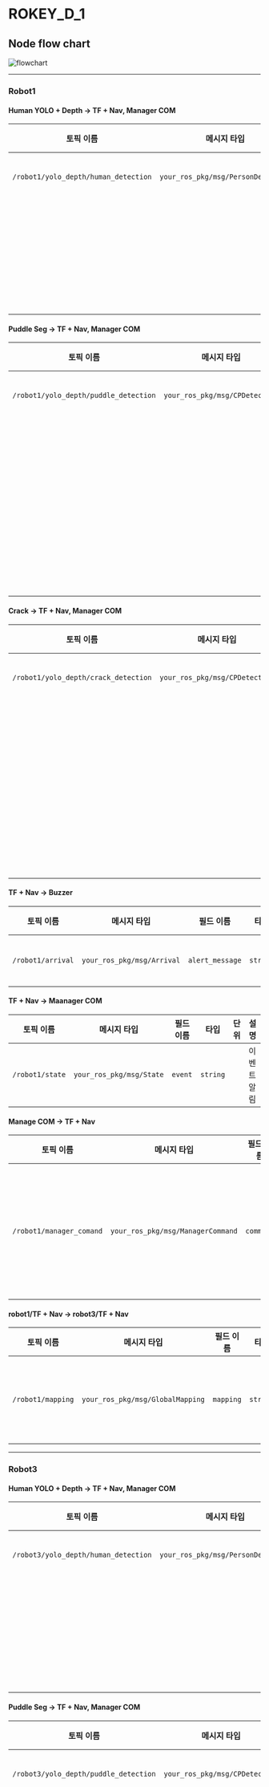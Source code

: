 # ROKEY_D_1

## Node flow chart

![flowchart](https://github.com/user-attachments/assets/122de651-6fdf-412a-ae41-e27f070b39af)

---

### Robot1

#### Human YOLO + Depth -> TF + Nav, Manager COM

  | 토픽 이름                                | 메시지 타입                       | 필드 이름        | 타입              | 단위  | 설명                      |
| ------------------------------------ | ---------------------------- | ------------ | --------------- | --- | ----------------------- |
| `/robot1/yolo_depth/human_detection` | `your_ros_pkg/msg/PersonDetection`| `x_m`        | `float64`       | m   | 맵 좌표 x              |
|                                      |                              | `y_m`        | `float64`       | m   | 맵 좌표 y   |
|                                      |                              | `class_name` | `string`        |     | 클래스 라벨                    |


#### Puddle Seg -> TF + Nav, Manager COM

  | 토픽 이름                                | 메시지 타입                       | 필드 이름        | 타입              | 단위  | 설명                      |
| ------------------------------------ | ---------------------------- | ------------ | --------------- | --- | ----------------------- |
| `/robot1/yolo_depth/puddle_detection`| `your_ros_pkg/msg/CPDetection`| `x_m`        | `float64`       | m   | 맵 좌표 x          |
|                                      |                              | `y_m`        | `float64`       | m   | 맵 좌표 y |
|                                      |                              | `area_cm2`   | `float64`       | cm² | 크랙의 면적                 |
|                                      |                              | `class_name` | `string`        |     | 클래스 라벨                  |

#### Crack -> TF + Nav, Manager COM

  | 토픽 이름                                | 메시지 타입                       | 필드 이름        | 타입              | 단위  | 설명                      |
| ------------------------------------ | ---------------------------- | ------------ | --------------- | --- | ----------------------- |
| `/robot1/yolo_depth/crack_detection` | `your_ros_pkg/msg/CPDetection`| `x_m`        | `float64`       | m   |  맵 좌표 x           |
|                                      |                              | `y_m`        | `float64`       | m   | 맵 좌표 y |
|                                      |                              | `area_cm2`   | `float64`       | cm² | 크랙의 면적                  |
|                                      |                              | `class_name` | `string`        |     | 클래스 라벨                  |


#### TF + Nav -> Buzzer

  | 토픽 이름                                | 메시지 타입                       | 필드 이름        | 타입              | 단위  | 설명                      |
| ------------------------------------ | ---------------------------- | ------------ | --------------- | --- | ----------------------- |
| `/robot1/arrival`                    | `your_ros_pkg/msg/Arrival`   | `alert_message`        | `string`       |    | 도착 알림          |


#### TF + Nav -> Maanager COM

  | 토픽 이름                                | 메시지 타입                       | 필드 이름        | 타입              | 단위  | 설명                      |
| ------------------------------------ | ---------------------------- | ------------ | --------------- | --- | ----------------------- |
| `/robot1/state`                    | `your_ros_pkg/msg/State`   | `event`        | `string`       |    | 이벤트 알림          |


#### Manage COM -> TF + Nav

  | 토픽 이름                                | 메시지 타입                       | 필드 이름        | 타입              | 단위  | 설명                      |
| ------------------------------------ | ---------------------------- | ------------ | --------------- | --- | ----------------------- |
| `/robot1/manager_comand`             | `your_ros_pkg/msg/ManagerCommand`    | `command`      | `string`|    | 관리자 운전 정지/재개 명령    |



#### robot1/TF + Nav -> robot3/TF + Nav

  | 토픽 이름                                | 메시지 타입                       | 필드 이름        | 타입              | 단위  | 설명                      |
| ------------------------------------ | ---------------------------- | ------------ | --------------- | --- | ----------------------- |
| `/robot1/mapping`                    | `your_ros_pkg/msg/GlobalMapping`| `mapping`      | `string`|    |  글로벌 매핑 명령    |


---

### Robot3

#### Human YOLO + Depth -> TF + Nav, Manager COM

  | 토픽 이름                                | 메시지 타입                       | 필드 이름        | 타입              | 단위  | 설명                      |
| ------------------------------------ | ---------------------------- | ------------ | --------------- | --- | ----------------------- |
| `/robot3/yolo_depth/human_detection` | `your_ros_pkg/msg/PersonDetection`| `x_m`        | `float64`       | m   | 맵 좌표 x              |
|                                      |                              | `y_m`        | `float64`       | m   | 맵 좌표 y   |
|                                      |                              | `class_name` | `string`        |     | 클래스 라벨                    |


#### Puddle Seg -> TF + Nav, Manager COM

  | 토픽 이름                                | 메시지 타입                       | 필드 이름        | 타입              | 단위  | 설명                      |
| ------------------------------------ | ---------------------------- | ------------ | --------------- | --- | ----------------------- |
| `/robot3/yolo_depth/puddle_detection`| `your_ros_pkg/msg/CPDetection`| `x_m`        | `float64`       | m   | 맵 좌표 x          |
|                                      |                              | `y_m`        | `float64`       | m   | 맵 좌표 y |
|                                      |                              | `area_cm2`   | `float64`       | cm² | 크랙의 면적                 |
|                                      |                              | `class_name` | `string`        |     | 클래스 라벨                  |

#### Crack -> TF + Nav, Manager COM

  | 토픽 이름                                | 메시지 타입                       | 필드 이름        | 타입              | 단위  | 설명                      |
| ------------------------------------ | ---------------------------- | ------------ | --------------- | --- | ----------------------- |
| `/robot3/yolo_depth/crack_detection` | `your_ros_pkg/msg/CPDetection`| `x_m`        | `float64`       | m   |  맵 좌표 x           |
|                                      |                              | `y_m`        | `float64`       | m   | 맵 좌표 y |
|                                      |                              | `area_cm2`   | `float64`       | cm² | 크랙의 면적                  |
|                                      |                              | `class_name` | `string`        |     | 클래스 라벨                  |


#### TF + Nav -> Buzzer

  | 토픽 이름                                | 메시지 타입                       | 필드 이름        | 타입              | 단위  | 설명                      |
| ------------------------------------ | ---------------------------- | ------------ | --------------- | --- | ----------------------- |
| `/robot3/arrival`                    | `your_ros_pkg/msg/Arrival`   | `alert_message`        | `string`       |    | 도착 알림          |

#### TF + Nav -> Maanager COM

  | 토픽 이름                                | 메시지 타입                       | 필드 이름        | 타입              | 단위  | 설명                      |
| ------------------------------------ | ---------------------------- | ------------ | --------------- | --- | ----------------------- |
| `/robot3/state`                    | `your_ros_pkg/msg/State`   | `event`        | `string`       |    | 이벤트 알림          |


#### Manage COM -> TF + Nav

  | 토픽 이름                                | 메시지 타입                       | 필드 이름        | 타입              | 단위  | 설명                      |
| ------------------------------------ | ---------------------------- | ------------ | --------------- | --- | ----------------------- |
| `/robot3/manager_comand`             | `your_ros_pkg/msg/ManagerCommand`    | `command`      | `string`|    | 관리자 운전 정지/재개 명령    |



#### robot1/TF + Nav -> robot3/TF + Nav

  | 토픽 이름                                | 메시지 타입                       | 필드 이름        | 타입              | 단위  | 설명                      |
| ------------------------------------ | ---------------------------- | ------------ | --------------- | --- | ----------------------- |
| `/robot3/mapping`                    | `your_ros_pkg/msg/GlobalMapping`| `mapping`      | `string`|    |  글로벌 매핑 명령    |
